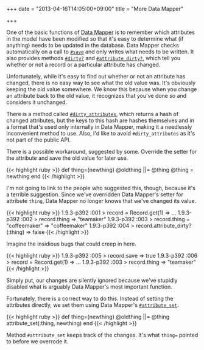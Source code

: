 +++
date = "2013-04-16T14:05:00+09:00"
title = "More Data Mapper"

+++

One of the basic functions of [Data Mapper](http://datamapper.org/) is to remember which attributes in the model have been modified so that it's easy to determine what (if anything) needs to be updated in the database.
Data Mapper checks automatically on a call to [`#save`](http://rubydoc.info/github/datamapper/dm-core/master/DataMapper/Resource#save-instance_method) and only writes what needs to be written.
It also provides methods [`#dirty?`](http://rubydoc.info/github/datamapper/dm-core/master/DataMapper/Resource#dirty%3F-instance_method) and [`#attribute_dirty?`](http://rubydoc.info/github/datamapper/dm-core/master/DataMapper/Resource#attribute_dirty%3F-instance_method), which tell you whether or not a record or a particular attribute has changed.

Unfortunately, while it's easy to find out whether or not an attribute has changed, there is no easy way to see what the old value was.
It's obviously keeping the old value somewhere.  We know this because when you change an attribute back to the old value, it recognizes that you've done so and considers it unchanged.

There is a method called [`#dirty_attributes`](http://rubydoc.info/github/datamapper/dm-core/master/DataMapper/Resource#dirty_attributes-instance_method), which returns a hash of changed attributes, but the keys to this hash are hashes themselves and in a format that's used only internally in Data Mapper, making it a needlessly inconvenient method to use.
Also, I'd like to avoid `#dirty_attributes` as it's not part of the public API.

There is a possible workaround, suggested by some.  Override the setter for the attribute and save the old value for later use.

{{< highlight ruby >}}
def thing=(newthing)
  @oldthing ||= @thing
  @thing = newthing
end
{{< /highlight >}}

I'm not going to link to the people who suggested this, though, because it's a terrible suggestion.  Since we've overridden Data Mapper's setter for attribute `thing`, Data Mapper no longer knows that we've changed its value.

{{< highlight ruby >}}
1.9.3-p392 :001 > record = Record.get(1)
 => ...
1.9.3-p392 :002 > record.thing
 => "teamaker"
1.9.3-p392 :003 > record.thing = "coffeemaker"
 => "coffeemaker"
1.9.3-p392 :004 > record.attribute_dirty?(:thing)
 => false
{{< /highlight >}}

Imagine the insidious bugs that could creep in here.

{{< highlight ruby >}}
1.9.3-p392 :005 > record.save
 => true
1.9.3-p392 :006 > record = Record.get(1)
 => ...
1.9.3-p392 :003 > record.thing
 => "teamaker"
{{< /highlight >}}

Simply put, our changes are silently ignored because we've stupidly disabled what is arguably Data Mapper's most important function.

Fortunately, there is a correct way to do this.  Instead of setting the attributes directly, we set them using Data Mapper's [`#attribute_set`](http://rubydoc.info/github/datamapper/dm-core/master/DataMapper/Resource#attribute_set-instance_method).

{{< highlight ruby >}}
def thing=(newthing)
  @oldthing ||= @thing
  attribute_set(:thing, newthing)
end
{{< /highlight >}}

Method `#attribute_set` keeps track of the changes.  It's what `thing=` pointed to before we overrode it.
